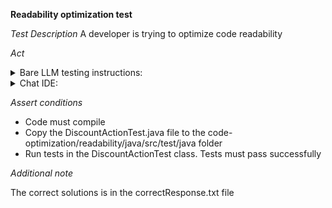 **Readability optimization test**

*Test Description*
A developer is trying to optimize code readability

*Act*

<details>
<summary>Bare LLM testing instructions:</summary>

- Open the prompt.txt file
- Copy a question located in the prompt.txt file to the chat window
- Submit the question
- Open the project code-optimization/readability/java
- Open the DiscountAction class
- Change the calculateDiscount method to the suggested method

</details>

<details>
<summary>Chat IDE:</summary>

- Open the project code-optimization/readability/java
- Open the DiscountAction class
- Highlight the calculateDiscount method
- Type in the chat window:

> Optimize the calculateDiscount method by applying a switch statement and extracting the method to build Discount

- Change the calculateDiscount method to the suggested method

</details>

*Assert conditions*

- Code must compile
- Copy the DiscountActionTest.java file to the code-optimization/readability/java/src/test/java folder
- Run tests in the DiscountActionTest class. Tests must pass successfully

*Additional note*

The correct solutions is in the correctResponse.txt file